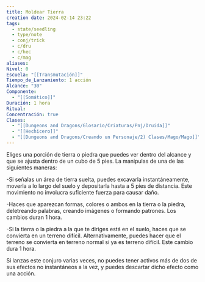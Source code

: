 ```yaml
---
title: Moldear Tierra
creation date: 2024-02-14 23:22
tags:
  - state/seedling
  - type/note
  - conj/trick
  - c/dru
  - c/hec
  - c/mag
aliases: 
Nivel: 0
Escuela: "[[Transmutación]]"
Tiempo_de_Lanzamiento: 1 acción
Alcance: "30"
Componente:
  - "[[Somático]]"
Duración: 1 hora
Ritual: 
Concentración: true
Clases:
  - "[[Dungeons and Dragons/Glosario/Criaturas/Pnj/Druida]]"
  - "[[Hechicero]]"
  - "[[Dungeons and Dragons/Creando un Personaje/2) Clases/Mago/Mago]]"
---
```

Eliges una porción de tierra o piedra que puedes ver dentro del alcance y que se ajusta dentro de un cubo de 5 pies. La manipulas de una de las siguientes maneras:

-Si señalas un área de tierra suelta, puedes excavarla instantáneamente, moverla a lo largo del suelo y depositarla hasta a 5 pies de distancia. Este movimiento no involucra suficiente fuerza para causar daño.

-Haces que aparezcan formas, colores o ambos en la tierra o la piedra, deletreando palabras, creando imágenes o formando patrones. Los cambios duran 1 hora.

-Si la tierra o la piedra a la que te diriges está en el suelo, haces que se convierta en un terreno difícil. Alternativamente, puedes hacer que el terreno se convierta en terreno normal si ya es terreno difícil. Este cambio dura 1 hora.

Si lanzas este conjuro varias veces, no puedes tener activos más de dos de sus efectos no instantáneos a la vez, y puedes descartar dicho efecto como una acción.
